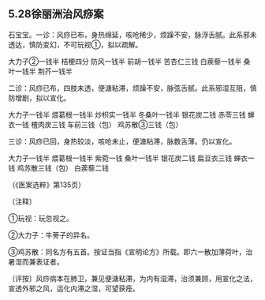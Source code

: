 ## 5.28徐丽洲治风痧案

石宝宝。一诊：风痧已布，身热绵延，咳呛稀少，烦躁不安，脉浮舌腻。此系邪未透达，慎防变幻，不可玩视①，拟以疏解。

大力子②一钱半 桔梗四分 防风一钱半 前胡一钱半 苦杏仁三钱 白蒺藜一钱半 桑叶一钱半 荆芥一钱半

二诊：风痧已布，四肢未透，便溏粘滞，烦躁不安，脉弦舌腻。此系邪湿互阻，慎防增剧，拟以宣化。

大力子一钱半 煨葛根一钱半 炒枳实一钱半 冬桑叶一钱半 银花炭二钱 赤苓三钱 蝉衣一钱 楂肉炭三钱 车前三钱（包） 鸡苏散③三钱（包）

三诊：风痧已回，身热较淡，咳呛未止，便溏粘滞，脉数舌薄。仍以宣化。

大力子一钱半 煨葛根一钱半 紫菀一钱 桑叶一钱半 银花炭二钱 扁豆衣三钱 蝉衣一钱 鸡苏散三钱（包） 白蒺藜二钱

（《医案选粹》第135页）

〔注释〕

①玩视：玩忽视之。

②大力子：牛蒡子的异名。

③鸡苏散：同名方有五首。按证当指《宣明论方》所载。即六一散加薄荷叶，治暑湿而兼表证者。

〔评按〕风痧病本在肺卫，兼见便溏粘滞，为内有湿滞，治须兼顾，用宣化之法，宣透外邪之风，运化内滞之湿，可望获痊。
